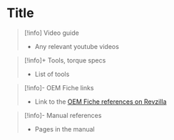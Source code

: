 # Title
> [!info] Video guide
> -   Any relevant youtube videos

> [!info]+ Tools, torque specs
> - List of tools

> [!info]- OEM Fiche links
> - Link to the [OEM Fiche references on Revzilla](https://www.revzilla.com/oem/honda/2021-honda-trail-125-abs)

> [!info]- Manual references
> - Pages in the manual
